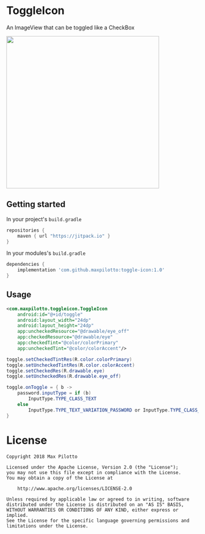 # ToggleIcon
An ImageView that can be toggled like a CheckBox

<img src="https://raw.github.com/maxpilotto/toggle-icon/master/.github/g1.gif" width="400">

## Getting started
In your project's `build.gradle`
```gradle
repositories {
	maven { url "https://jitpack.io" }
}
```

In your modules's `build.gradle`
```gradle 
dependencies {
    implementation 'com.github.maxpilotto:toggle-icon:1.0'
}
```

## Usage

```xml
<com.maxpilotto.toggleicon.ToggleIcon
    android:id="@+id/toggle"
    android:layout_width="24dp"
    android:layout_height="24dp"
    app:uncheckedResource="@drawable/eye_off"
    app:checkedResource="@drawable/eye"
    app:checkedTint="@color/colorPrimary"
    app:uncheckedTint="@color/colorAccent"/>
```
```java
toggle.setCheckedTintRes(R.color.colorPrimary)
toggle.setUncheckedTintRes(R.color.colorAccent)
toggle.setCheckedRes(R.drawable.eye)
toggle.setUncheckedRes(R.drawable.eye_off)

toggle.onToggle = { b ->
    password.inputType = if (b)
        InputType.TYPE_CLASS_TEXT
    else
        InputType.TYPE_TEXT_VARIATION_PASSWORD or InputType.TYPE_CLASS_TEXT
}
```

# License
```
Copyright 2018 Max Pilotto

Licensed under the Apache License, Version 2.0 (the "License");
you may not use this file except in compliance with the License.
You may obtain a copy of the License at

    http://www.apache.org/licenses/LICENSE-2.0

Unless required by applicable law or agreed to in writing, software
distributed under the License is distributed on an "AS IS" BASIS,
WITHOUT WARRANTIES OR CONDITIONS OF ANY KIND, either express or implied.
See the License for the specific language governing permissions and
limitations under the License.
```